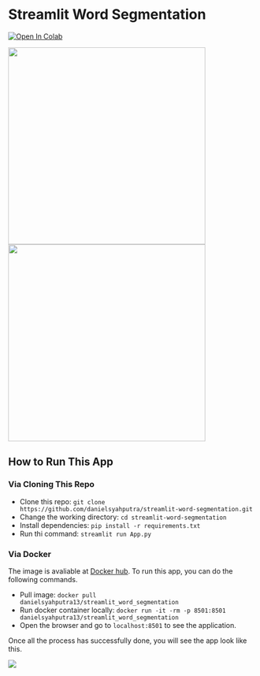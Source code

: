# Streamlit Word Segmentation

[![Open In Colab](https://colab.research.google.com/assets/colab-badge.svg)](https://colab.research.google.com/drive/1PhVlaFI-9b1QTSlUNyEKmzKdhynsjUIH?usp=sharing)

<p float="left">
  <img src="https://i.ibb.co/pZskqc5/tulisan.jpg" width="400" />
  <img src="https://i.ibb.co/MfSd3h1/tulisan-segmented.jpg" width="400" /> 
</p>

## How to Run This App

### Via Cloning This Repo

- Clone this repo: `git clone https://github.com/danielsyahputra/streamlit-word-segmentation.git`
- Change the working directory: `cd streamlit-word-segmentation`
- Install dependencies: `pip install -r requirements.txt`
- Run thi command: `streamlit run App.py`

### Via Docker

The image is avaliable at [Docker hub](https://hub.docker.com/repository/docker/danielsyahputra13/streamlit_word_segmentation). To run this app, you can do the following commands.

- Pull image: `docker pull danielsyahputra13/streamlit_word_segmentation`
- Run docker container locally: `docker run -it -rm -p 8501:8501 danielsyahputra13/streamlit_word_segmentation`
- Open the browser and go to `localhost:8501` to see the application.

Once all the process has successfully done, you will see the app look like this.

<img src="https://i.ibb.co/LxJ2bXQ/Screen-Shot-2022-08-19-at-11-19-34.png">
